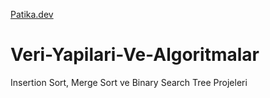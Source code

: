 [Patika.dev](https://www.patika.dev/tr) 
# Veri-Yapilari-Ve-Algoritmalar
Insertion Sort, Merge Sort ve Binary Search Tree Projeleri
